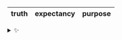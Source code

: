 | truth | expectancy | purpose |
| :---: | :--------: | :-----: |

<details>
  <summary>✨</summary>
  These words are chosen at random each day. New words will appear here tomorrow morning.
</details>